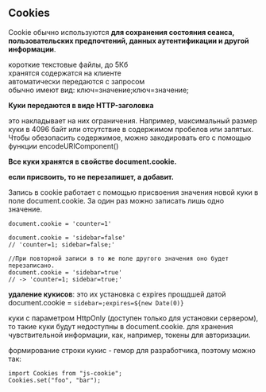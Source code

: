 <h2>Cookies</h2>

Cookie обычно используются **для сохранения состояния сеанса, пользовательских предпочтений, данных аутентификации и другой информации**.  
   
короткие текстовые файлы, до 5Кб  
хранятся содержатся на клиенте  
автоматически передаются с запросом  
обычно имеют вид: ключ=значение;ключ=значение;  

**Куки передаются в виде HTTP-заголовка**  
  
это накладывает на них ограничения. Например, максимальный размер куки в 4096 байт или отсутствие в содержимом пробелов или запятых. Чтобы обезопасить содержимое, можно закодировать его с помощью функции encodeURIComponent()

**Все куки хранятся в свойстве document.cookie.**  

**если присвоить, то не перезапишет, а добавит.**

Запись в cookie работает с помощью присвоения значения новой куки в поле document.cookie. За один раз можно записать лишь одно значение.

```
document.cookie = 'counter=1'

document.cookie = 'sidebar=false'
// 'counter=1; sidebar=false;'

//При повторной записи в то же поле другого значения оно будет перезаписано.
document.cookie = 'sidebar=true'  
// -> 'counter=1; sidebar=true;'
```

**удаление кукисов**: это их установка с expires прошдшей датой
document.cookie = `sidebar=;expires=${new Date(0)}`  

куки с параметром HttpOnly (доступен только для установки сервером), то такие куки будут недоступны в document.cookie.
 для хранения чувствительной информации, как, например, токены для авторизации.  

формирование строки кукис - гемор для разработчика, поэтому можно так:
```javasript
import Cookies from "js-cookie";
Cookies.set("foo", "bar");
```
